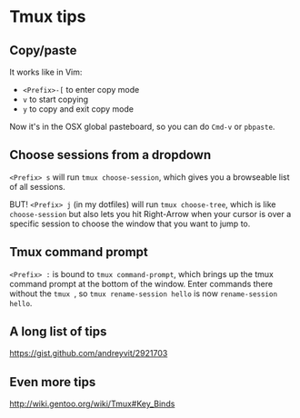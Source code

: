 # Tmux tips

## Copy/paste

It works like in Vim:

* `<Prefix>-[` to enter copy mode
* `v` to start copying
* `y` to copy and exit copy mode

Now it's in the OSX global pasteboard, so you can do `Cmd-v` or `pbpaste`.

## Choose sessions from a dropdown

`<Prefix> s` will run `tmux choose-session`, which gives you a browseable list of all
sessions.

BUT! `<Prefix> j` (in my dotfiles) will run `tmux choose-tree`, which is like
`choose-session` but also lets you hit Right-Arrow when your cursor is over a
specific session to choose the window that you want to jump to.

## Tmux command prompt

`<Prefix> :` is bound to `tmux command-prompt`, which brings up the tmux command
prompt at the bottom of the window. Enter commands there without the `tmux `, so
`tmux rename-session hello` is now `rename-session hello`.

## A long list of tips

https://gist.github.com/andreyvit/2921703

## Even more tips

http://wiki.gentoo.org/wiki/Tmux#Key_Binds
